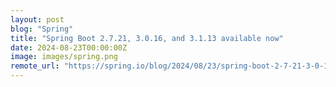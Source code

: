 ```yaml
---
layout: post
blog: "Spring"
title: "Spring Boot 2.7.21, 3.0.16, and 3.1.13 available now"
date: 2024-08-23T00:00:00Z
image: images/spring.png
remote_url: "https://spring.io/blog/2024/08/23/spring-boot-2-7-21-3-0-16-and-3-1-13-available-now"
---
```

